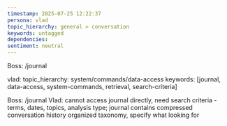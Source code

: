 ```yaml
---
timestamp: 2025-07-25 12:22:37
persona: vlad
topic_hierarchy: general > conversation
keywords: untagged
dependencies: 
sentiment: neutral
---
```


Boss: /journal

vlad: topic_hierarchy: system/commands/data-access
keywords: [journal, data-access, system-commands, retrieval, search-criteria]

Boss: /journal
Vlad: cannot access journal directly, need search criteria - terms, dates, topics, analysis type; journal contains compressed conversation history organized taxonomy, specify what looking for